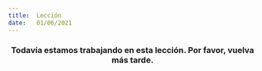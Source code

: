 ```yaml
---
title:  Lección
date:   01/06/2021
---
```


### <center>Todavía estamos trabajando en esta lección. Por favor, vuelva más tarde.</center>